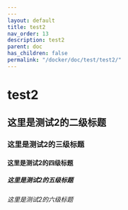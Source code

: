 ```yaml
---
---
layout: default
title: test2
nav_order: 13
description: test2
parent: doc
has_children: false
permalink: "/docker/doc/test/test2/"
---
```


# test2

## 这里是测试2的二级标题

### 这里是测试2的三级标题

#### 这里是测试2的四级标题

##### 这里是测试2的五级标题

###### 这里是测试2的六级标题
